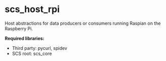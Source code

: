 # scs_host_rpi
Host abstractions for data producers or consumers running Raspian on the Raspberry Pi.

**Required libraries:** 

* Third party: pycurl, spidev
* SCS root: scs_core
